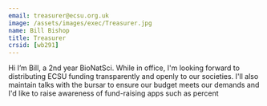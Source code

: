 ```yaml
---
email: treasurer@ecsu.org.uk
image: /assets/images/exec/Treasurer.jpg
name: Bill Bishop
title: Treasurer
crsid: [wb291]
---
```

Hi I’m Bill, a 2nd year BioNatSci.
While in office, I'm looking forward to distributing ECSU funding transparently and openly to our societies. I'll also maintain talks with the bursar to ensure our budget meets our demands and I'd like to raise awareness of fund-raising apps such as percent